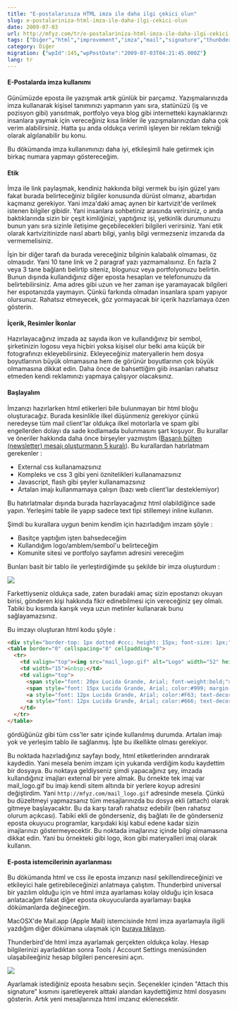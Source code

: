 ```yaml
---
title: "E-postalarınıza HTML imza ile daha ilgi çekici olun"
slug: e-postalariniza-html-imza-ile-daha-ilgi-cekici-olun
date: 2009-07-03
url: http://mfyz.com/tr/e-postalariniza-html-imza-ile-daha-ilgi-cekici-olun/
tags: ["Diğer","html","improvement","imza","mail","signature","thunbderbird"]
category: Diğer
migration: {"wpId":145,"wpPostDate":"2009-07-03T04:21:45.000Z"}
lang: tr
---
```


#### E-Postalarda imza kullanımı

Günümüzde eposta ile yazışmak artık günlük bir parçamız. Yazışmalarınızda imza kullanarak kişisel tanımınızı yapmanın yanı sıra, statünüzü (iş ve pozisyon gibi) yansıtmak, portfolyo veya blog gibi internetteki kaynaklarınızı insanlara yaymak için vereceğiniz kısa linkler ile yazışmalarınızdan daha çok verim alabilirsiniz. Hatta şu anda oldukça verimli işleyen bir reklam tekniği olarak algılanabilir bu konu.

Bu dökümanda imza kullanımınızı daha iyi, etkileşimli hale getirmek için birkaç numara yapmayı göstereceğim.

#### Etik

İmza ile link paylaşmak, kendiniz hakkında bilgi vermek bu işin güzel yanı fakat burada belirteceğiniz bilgiler konusunda dürüst olmanız, abartıdan kaçmanız gerekiyor. Yani imza'daki amaç aynen bir kartvizit'de verilmek istenen bilgiler gibidir. Yani insanlara sohbetiniz arasında verirsiniz, o anda baktıklarında sizin bir çeşit kimliğinizi, yaptığınız işi, yetkinlik durumunuzu bunun yanı sıra sizinle iletişime geçebilecekleri bilgileri verirsiniz. Yani etik olarak kartvizitinizde naısl abartı bilgi, yanlış bilgi vermezseniz imzanıda da vermemelisiniz.

İşin bir diğer tarafı da burada vereceğiniz bilginin kalabalık olmaması, öz olmasıdır. Yani 10 tane link ve 2 paragraf yazı yazmamalısınız. En fazla 2 veya 3 tane bağlantı belirtip siteniz, blogunuz veya portfolyonuzu belirtin. Bunun dışında kullandığınız diğer eposta hesapları ve telefonunuzu da belirtebilirsiniz. Ama adres gibi uzun ve her zaman işe yaramayacak bilgileri her espotanızda yaymayın. Çünkü farkında olmadan insanlara spam yapıyor olursunuz. Rahatsız etmeyecek, göz yormayacak bir içerik hazırlamaya özen gösterin.

#### İçerik, Resimler İkonlar

Hazırlayacağınız imzada az sayıda ikon ve kullandığınız bir sembol, şirketinizin logosu veya hiçbiri yoksa kişisel olur belki ama küçük bir fotografınızı ekleyebilirsiniz. Ekleyeceğiniz materyallerin hem dosya boyutlarının büyük olmamasına hem de görünür boyutlarının çok büyük olmamasına dikkat edin. Daha önce de bahsettiğim giib insanları rahatsız etmeden kendi reklamınızı yapmaya çalışıyor olacaksınız.

#### Başlayalım

İmzanızı hazırlarken html etikerleri bile bulunmayan bir html bloğu oluşturacağız. Burada kesinlikle ilkel düşünmeniz gerekiyor çünkü neredeyse tüm mail client'lar oldukça ilkel motorlarla ve spam gibi engellerden dolayı da sade kodlamada bulunmasını şart koşuyor. Bu kurallar ve öneriler hakkında daha önce birşeyler yazmıştım ([Başarılı bülten (newsletter) mesajı oluşturmanın 5 kuralı](/basarili-bulten-newsletter-mesaji-olusturmanin-5-kurali/)). Bu kurallardan hatırlatmam gerekenler :

*   External css kullanamazsınız
*   Kompleks ve css 3 gibi yeni öznitelikleri kullanamazsınız
*   Javascript, flash gibi şeyler kullanamazsınız
*   Artalan imajı kullanmamaya çalışın (bazı web client'lar desteklemiyor)

Bu hatırlatmalar dışında burada hazırlayacağınız html olabildiğince sade yapın. Yerleşimi table ile yapıp sadece text tipi stillemeyi inline kullanın.

Şimdi bu kurallara uygun benim kendim için hazırladığım imzam şöyle :

*   Basitçe yaptığım işten bahsedeceğim
*   Kullandığım logo/amblem/sembol'u belirteceğim
*   Komunite sitesi ve portfolyo sayfamın adresini vereceğim

Bunları basit bir tablo ile yerleştirdiğimde şu şekilde bir imza oluşturdum :

![](/images/archive/tr/2009/07/imza1.gif)

Farkettiyseniz oldukça sade, zaten buradaki amaç sizin epostanızı okuyan birisi, gönderen kişi hakkında fikir edinebilmesi için vereceğiniz şey olmalı. Tabiki bu kısımda karışık veya uzun metinler kullanarak bunu sağlayamazsınız.

Bu imzayı oluşturan html kodu şöyle :
```html
<div style="border-top: 1px dotted #ccc; height: 15px; font-size: 1px;"></div>
<table border="0" cellspacing="0" cellpadding="0">
  <tr>
    <td valign="top"><img src="mail_logo.gif" alt="Logo" width="52" height="43" border="0" /></td>
    <td width="15">&nbsp;</td>
    <td valign="top">
      <span style="font: 20px Lucida Grande, Arial; font-weight:bold;">Mehmet Fatih YILDIZ</span>
      <span style="font: 15px Lucida Grande, Arial; color:#999; margin-bottom:5px;">// UI Designer and Web Developer</span><br />
      <a style="font: 12px Lucida Grande, Arial; color:#F63; text-decoration:none; border-bottom:1px solid #06F;" href="http://mfyz.com" target="_blank">mfyz.com</a>
      <a style="font: 12px Lucida Grande, Arial; color:#666; text-decoration:none; border-bottom:1px solid #F00;" href="http://mfyz.net" target="_blank">mfyz.net (Portfolyo)</a>
    </td>
  </tr>
</table>

```
gördüğünüz gibi tüm css'ler satır içinde kullanılmış durumda. Artalan imajı yok ve yerleşim tablo ile sağlanmış. İşte bu ilkellikte olması gerekiyor.

Bu noktada hazırladığınız sayfayı body, html etiketlerinden arındırarak kaydedin. Yani mesela benim imzam için yukarıda verdiğim kodu kaydettim bir dosyaya. Bu noktaya geldiyseniz şimdi yapacağınız şey, imzada kullandığınız imajları external bir yere almak. Bu örnekte tek imaj var mail_logo.gif bu imajı kendi sitem altında bir yerlere koyup adresini değiştirdim. Yani `http://mfyz.com/mail_logo.gif` adresinde mesela. Çünkü bu düzeltmeyi yapmazsanız tüm mesajlarınızda bu dosya ekli (attach) olarak gitmeye başlayacaktır. Bu da karşı tarafı rahatsız edebilir (ben rahatsız olurum açıkcası). Tabiki ekli de gönderseniz, dış bağlatı ile de gönderseniz eposta okuyucu programlar, karşıdaki kişi kabul edene kadar sizin imajlarınızı göstermeyecektir. Bu noktada imajlarınız içinde bilgi olmamasına dikkat edin. Yani bu örnekteki gibi logo, ikon gibi materyalleri imaj olarak kullanın.

#### E-posta istemcilerinin ayarlanması

Bu dökümanda html ve css ile eposta imzanızı nasıl şekillendireceğinizi ve etkileyici hale getirebileceğinizi anlatmaya çalıştım. Thunderbird universal bir yazılım olduğu için ve html imza ayarlaması kolay olduğu için kısaca anlatacağım fakat diğer eposta okuyucularda ayarlamayı başka dökümanlarda değineceğim.

MacOSX'de Mail.app (Apple Mail) istemcisinde html imza ayarlamayla iligili yazdığım diğer dökümana ulaşmak için [buraya tıklayın](/macosxde-mailapp-apple-mail-istemcisinde-html-imza-ayarlamak/).

Thunderbird'de html imza ayarlamak gerçekten oldukça kolay. Hesap bilgilerinizi ayarladıktan sonra Tools / Account Settings menüsünden ulaşabileeğiniz hesap bilgileri penceresini açın.

![](/images/archive/tr/2009/07/ayar.jpg)

Ayarlamak istediğiniz eposta hesabını seçin. Seçenekler içinden "Attach this signature" kısmını işaretleyerek alttaki alandan kaydettiğimiz html dosyasını gösterin. Artık yeni mesajlarınıza html imzanız eklenecektir.
